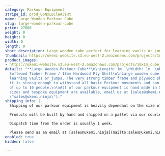 ```yaml
---
category: Parkour Equipment
stripe_id: prod_GoNxLBCleA3IRt
name: Large Wooden Parkour Cube
slug: large-wooden-parkour-cube
price: 27000
weight: 0
height: 0
width: 0
length: 0
short_description: Large wooden cube perfect for learning vaults or jumps.
thumbnail: https://ukemi-website.s3.eu-west-2.amazonaws.com/projects/1mx1m_cube_thumb.jpg
product_images:
- https://ukemi-website.s3.eu-west-2.amazonaws.com/projects/1mx1m_cube_1.jpg
details: "**Large Wooden Parkour Cube**\n\nLength: 1m  \nWidth: 1m  \nHeight: 1m\n\nMaterials:
  Softwood Timber Frame / 18mm Hardwood Ply Shell\n\nLarge wooden cube perfect for
  learning vaults or jumps. The very strong timber frame and plywood shell mean that
  it is strong enough to withstand all basic Parkour movements and can handle a weight
  of up to 10 people.\n\nAll of our parkour equipment is hand made in Scotland.\n\nCustom
  sizes and bespoke equipment are available, email us at [sales@ukemi.ninja](mailto:sales@ukemi.ninja
  \"sales@ukemi.ninja\")."
shipping_info: |-
  Shipping of our parkour equipment is heavily dependant on the size of your order, we generate quotes separately. We will email you an invoice for the shipping and upon receipt of payment, we will send your items.

  Products will be built by hand and shipped on a pallet via our courier. We currently only offer this service within the UK and Europe.

  Dispatch time from the order is usually 1 week.

  Please send us an email at [sales@ukemi.ninja](mailto:sales@ukemi.ninja "sales@ukemi.ninja") if you have any questions regarding this process.
enabled: true
hidden: false

---
```

